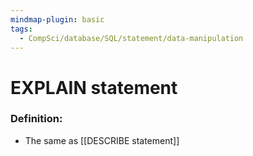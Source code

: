 ```yaml
---
mindmap-plugin: basic
tags:
  - CompSci/database/SQL/statement/data-manipulation
---
```

# EXPLAIN statement
### Definition:
- The same as [[DESCRIBE statement]]